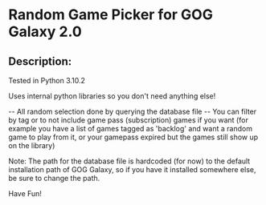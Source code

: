# Random Game Picker for GOG Galaxy 2.0

## Description:
Tested in Python 3.10.2

Uses internal python libraries so you don't need anything else!

-- All random selection done by querying the database file
-- You can filter by tag or to not include game pass (subscription) games if you want
(for example you have a list of games tagged as 'backlog' and want a random game to play from it, or your gamepass expired but the games still show up on the library)

Note: The path for the database file is hardcoded (for now) to the default installation path of GOG Galaxy, so if you have it installed somewhere else, be sure to change the path.

Have Fun!
